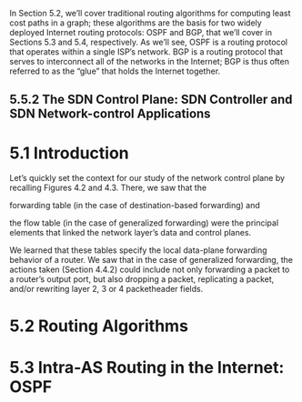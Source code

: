 In Section 5.2, we’ll cover traditional
routing algorithms for computing least cost paths in a graph; these algorithms are the
basis for two widely deployed Internet routing protocols: OSPF and BGP, that we’ll
cover in Sections 5.3 and 5.4, respectively. As we’ll see, OSPF is a routing protocol
that operates within a single ISP’s network. BGP is a routing protocol that serves to
interconnect all of the networks in the Internet; BGP is thus often referred to as the
“glue” that holds the Internet together.


## 5.5.2 The SDN Control Plane: SDN Controller and SDN Network-control Applications































































































































































































































































































































































































































































































































































































































































































































































































































































































































































































































































































































































































































































































































































































































































































































































































































































































































































































































































































































































































































































































































































































































































































































































































































































































































































































































































































































































































































































































































































































































































































































































































































































































































































































































































































































































































































































































































































































# 5.1 Introduction

Let’s quickly set the context for our study of the network control plane by recalling
Figures 4.2 and 4.3. There, we saw that the 

forwarding table (in the case of
destination-based forwarding) and 

the flow table (in the case of generalized forwarding)
were the principal elements that linked the network layer’s data and control
planes.

We learned that these tables specify the local data-plane forwarding behavior
of a router. We saw that in the case of generalized forwarding, the actions taken (Section
4.4.2) could include not only forwarding a packet to a router’s output port, but
also dropping a packet, replicating a packet, and/or rewriting layer 2, 3 or 4 packetheader
fields.


# 5.2 Routing Algorithms

# 5.3 Intra-AS Routing in the Internet: OSPF

